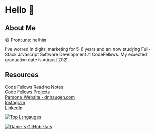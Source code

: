 # Hello 👋

## About Me 
😄 Pronouns: he/him

I've worked in digital marketing for 5-6 years and am now studying Full-Stack Javascript Software Development at CodeFellows. My expected graduation date is August 2021.

## Resources
[Code Fellows Reading Notes](reading-notes.md)<br/>
[Code Fellows Projects](/projects/README.md)<br/>
[Personal Website - dnhaugen.com](https://www.dnhaugen.com)<br/>
[Instagram](https://www.instagram.com/danyelhaugen)<br/>
[LinkedIn](https://www.linkedin.com/in/danielnhaugen)


[![Top Langauges](https://github-readme-stats.vercel.app/api/top-langs/?username=daniel-haugen&layout=compact&theme=nord&card_width=800)](https://github.com/daniel-haugen/github-readme-stats)

[![Daniel's GitHub stats](https://github-readme-stats.vercel.app/api?username=daniel-haugen&theme=nord&layout=compact&card_width=800)](https://github.com/daniel-haugen/github-readme-stats)


<!--
**daniel-haugen/daniel-haugen** is a ✨ _special_ ✨ repository because its `README.md` (this file) appears on your GitHub profile.

Here are some ideas to get you started:

- 🔭 I’m currently working on ...
- 🌱 I’m currently learning ...
- 👯 I’m looking to collaborate on ...
- 🤔 I’m looking for help with ...
- 💬 Ask me about ...
- 📫 How to reach me: ...
- 😄 Pronouns: ...
- ⚡ Fun fact: ...
-->
